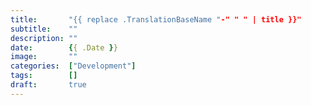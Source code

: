 ```yaml
---
title:       "{{ replace .TranslationBaseName "-" " " | title }}"
subtitle:    ""
description: ""
date:        {{ .Date }}
image:       ""
categories:  ["Development"]
tags:        []
draft:       true
---
```

